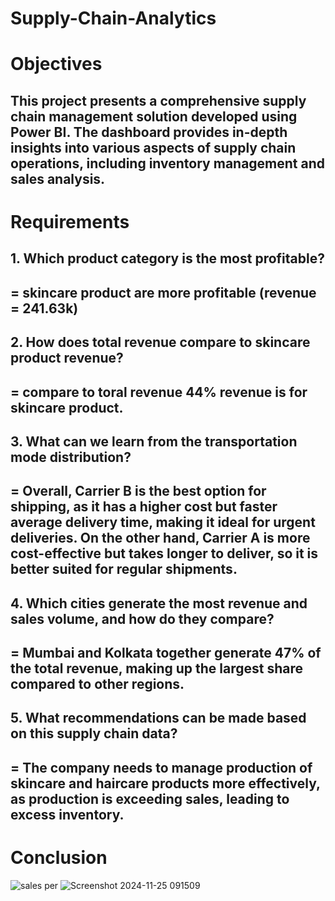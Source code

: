 # Supply-Chain-Analytics
# Objectives
## This project presents a comprehensive supply chain management solution developed using Power BI. The dashboard provides in-depth insights into various aspects of supply chain operations, including inventory management and sales analysis.

# Requirements
## 1. Which product category is the most profitable?
## = skincare product are more profitable (revenue = 241.63k)
## 2. How does total revenue compare to skincare product revenue?
## = compare to toral revenue 44% revenue is for skincare product.
## 3. What can we learn from the transportation mode distribution?
## = Overall, Carrier B is the best option for shipping, as it has a higher cost but faster average delivery time, making it ideal for urgent deliveries. On the other hand, Carrier A is more cost-effective but takes longer to deliver, so it is better suited for regular shipments.
## 4. Which cities generate the most revenue and sales volume, and how do they compare?
## = Mumbai and Kolkata together generate 47% of the total revenue, making up the largest share compared to other regions.
## 5. What recommendations can be made based on this supply chain data?
## = The company needs to manage production of skincare and haircare products more effectively, as production is exceeding sales, leading to excess inventory.

# Conclusion

![sales per](https://github.com/user-attachments/assets/a07d6ea5-dc6b-4e9a-b7a8-2a3af6055c1e)
![Screenshot 2024-11-25 091509](https://github.com/user-attachments/assets/df1b7bec-beed-4898-9712-ad59d27e4809)



